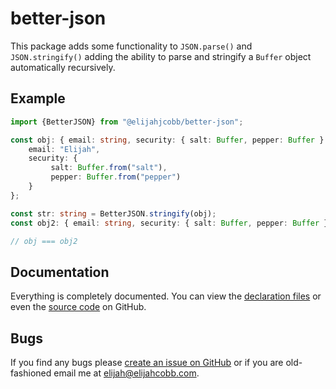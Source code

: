 # better-json
This package adds some functionality to `JSON.parse()` and `JSON.stringify()` adding the ability to parse and stringify
a `Buffer` object automatically recursively.

## Example
```typescript
import {BetterJSON} from "@elijahjcobb/better-json";

const obj: { email: string, security: { salt: Buffer, pepper: Buffer } } = {
    email: "Elijah",
    security: {
         salt: Buffer.from("salt"),
         pepper: Buffer.from("pepper")
    }
};

const str: string = BetterJSON.stringify(obj);
const obj2: { email: string, security: { salt: Buffer, pepper: Buffer } } = BetterJSON.parse(str);

// obj === obj2
```

## Documentation
Everything is completely documented. You can view the
[declaration files](https://github.com/elijahjcobb/request/better-json/master/dts) or even the
[source code](https://github.com/elijahjcobb/better-json/tree/master/ts) on GitHub.

## Bugs
If you find any bugs please [create an issue on GitHub](https://github.com/elijahjcobb/better-json/issues) or if you
are old-fashioned email me at [elijah@elijahcobb.com](mailto:elijah@elijahcobb.com).